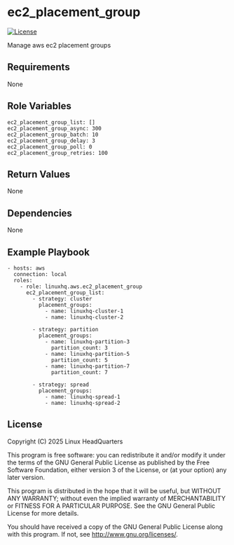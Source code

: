 # ec2\_placement\_group

[![License](https://img.shields.io/badge/license-GPLv3-lightgreen)](https://www.gnu.org/licenses/gpl-3.0.en.html#license-text)

Manage aws ec2 placement groups

## Requirements

None

## Role Variables

    ec2_placement_group_list: []
    ec2_placement_group_async: 300
    ec2_placement_group_batch: 10
    ec2_placement_group_delay: 3
    ec2_placement_group_poll: 0
    ec2_placement_group_retries: 100

## Return Values

None

## Dependencies

None

## Example Playbook

    - hosts: aws
      connection: local
      roles:
        - role: linuxhq.aws.ec2_placement_group
          ec2_placement_group_list:
            - strategy: cluster
              placement_groups:
                - name: linuxhq-cluster-1
                - name: linuxhq-cluster-2

            - strategy: partition
              placement_groups:
                - name: linuxhq-partition-3
                  partition_count: 3
                - name: linuxhq-partition-5
                  partition_count: 5
                - name: linuxhq-partition-7
                  partition_count: 7

            - strategy: spread
              placement_groups:
                - name: linuxhq-spread-1
                - name: linuxhq-spread-2

## License

Copyright (C) 2025 Linux HeadQuarters

This program is free software: you can redistribute it and/or modify
it under the terms of the GNU General Public License as published by
the Free Software Foundation, either version 3 of the License, or
(at your option) any later version.

This program is distributed in the hope that it will be useful,
but WITHOUT ANY WARRANTY; without even the implied warranty of
MERCHANTABILITY or FITNESS FOR A PARTICULAR PURPOSE. See the
GNU General Public License for more details.

You should have received a copy of the GNU General Public License
along with this program. If not, see <http://www.gnu.org/licenses/>.
